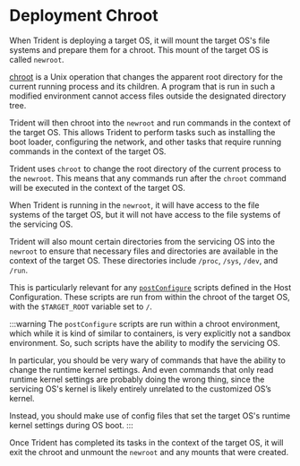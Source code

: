 
# Deployment Chroot

When Trident is deploying a target OS, it will mount the target OS's file
systems and prepare them for a chroot. This mount of the target OS is called
`newroot`.

[chroot](https://www.linux.org/docs/man1/chroot.html) is a Unix operation that
changes the apparent root directory for the current running process and its
children. A program that is run in such a modified environment cannot access
files outside the designated directory tree.

Trident will then chroot into the `newroot` and run commands in the context of
the target OS. This allows Trident to perform tasks such as installing the boot
loader, configuring the network, and other tasks that require running commands
in the context of the target OS.

Trident uses `chroot` to change the root directory of the current
process to the `newroot`. This means that any commands run after the
`chroot` command will be executed in the context of the target OS.

When Trident is running in the `newroot`, it will have access to the file
systems of the target OS, but it will not have access to the file systems of the
servicing OS.

Trident will also mount certain directories from the servicing OS into the
`newroot` to ensure that necessary files and directories are available in the
context of the target OS. These directories include `/proc`, `/sys`, `/dev`,
and `/run`.

This is particularly relevant for any
[`postConfigure`](./Script-Hooks.md#post-configure-scripts)
scripts defined in the Host Configuration. These scripts are run from within
the chroot of the target OS, with the `$TARGET_ROOT` variable set to `/`.

:::warning
The `postConfigure` scripts are run within a chroot environment, which while
it is kind of similar to containers, is very explicitly not a sandbox
environment. So, such scripts have the ability to modify the servicing OS.

In particular, you should be very wary of commands that have the ability to
change the runtime kernel settings. And even commands that only read runtime
kernel settings are probably doing the wrong thing, since the servicing OS's
kernel is likely entirely unrelated to the customized OS’s kernel.

Instead, you should make use of config files that set the target OS's
runtime kernel settings during OS boot.
:::

Once Trident has completed its tasks in the context of the target OS, it will
exit the chroot and unmount the `newroot` and any mounts that were created.
